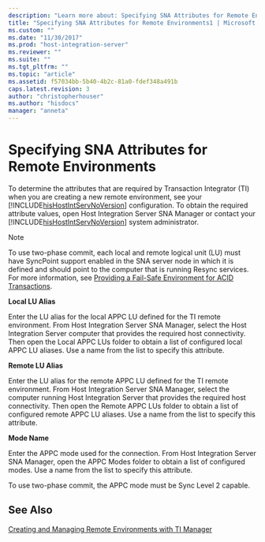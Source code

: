```yaml
---
description: "Learn more about: Specifying SNA Attributes for Remote Environments"
title: "Specifying SNA Attributes for Remote Environments1 | Microsoft Docs"
ms.custom: ""
ms.date: "11/30/2017"
ms.prod: "host-integration-server"
ms.reviewer: ""
ms.suite: ""
ms.tgt_pltfrm: ""
ms.topic: "article"
ms.assetid: f57034bb-5b40-4b2c-81a0-fdef348a491b
caps.latest.revision: 3
author: "christopherhouser"
ms.author: "hisdocs"
manager: "anneta"
---
```

# Specifying SNA Attributes for Remote Environments
To determine the attributes that are required by Transaction Integrator (TI) when you are creating a new remote environment, see your [!INCLUDE[hisHostIntServNoVersion](../includes/hishostintservnoversion-md.md)] configuration. To obtain the required attribute values, open Host Integration Server SNA Manager or contact your [!INCLUDE[hisHostIntServNoVersion](../includes/hishostintservnoversion-md.md)] system administrator.  
  
> [!NOTE]
>  To use two-phase commit, each local and remote logical unit (LU) must have SyncPoint support enabled in the SNA server node in which it is defined and should point to the computer that is running Resync services. For more information, see [Providing a Fail-Safe Environment for ACID Transactions](./providing-a-fail-safe-environment-for-acid-transactions1.md).  
  
 **Local LU Alias**  
  
 Enter the LU alias for the local APPC LU defined for the TI remote environment. From Host Integration Server SNA Manager, select the Host Integration Server computer that provides the required host connectivity. Then open the Local APPC LUs folder to obtain a list of configured local APPC LU aliases. Use a name from the list to specify this attribute.  
  
 **Remote LU Alias**  
  
 Enter the LU alias for the remote APPC LU defined for the TI remote environment. From Host Integration Server SNA Manager, select the computer running Host Integration Server that provides the required host connectivity. Then open the Remote APPC LUs folder to obtain a list of configured remote APPC LU aliases. Use a name from the list to specify this attribute.  
  
 **Mode Name**  
  
 Enter the APPC mode used for the connection. From Host Integration Server SNA Manager, open the APPC Modes folder to obtain a list of configured modes. Use a name from the list to specify this attribute.  
  
 To use two-phase commit, the APPC mode must be Sync Level 2 capable.  
  
## See Also  
 [Creating and Managing Remote Environments with TI Manager](../core/creating-and-managing-remote-environments-with-ti-manager1.md)

